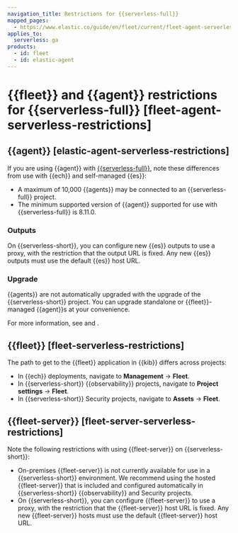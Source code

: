```yaml
---
navigation_title: Restrictions for {{serverless-full}}
mapped_pages:
  - https://www.elastic.co/guide/en/fleet/current/fleet-agent-serverless-restrictions.html
applies_to:
  serverless: ga
products:
  - id: fleet
  - id: elastic-agent
---
```


# {{fleet}} and {{agent}} restrictions for {{serverless-full}} [fleet-agent-serverless-restrictions]

## {{agent}} [elastic-agent-serverless-restrictions]

If you are using {{agent}} with [{{serverless-full}}](/deploy-manage/deploy/elastic-cloud/serverless.md), note these differences from use with {{ech}} and self-managed {{es}}:

* A maximum of 10,000 {{agents}} may be connected to an {{serverless-full}} project.
* The minimum supported version of {{agent}} supported for use with {{serverless-full}} is 8.11.0.

### Outputs

On {{serverless-short}}, you can configure new {{es}} outputs to use a proxy, with the restriction that the output URL is fixed. Any new {{es}} outputs must use the default {{es}} host URL.

### Upgrade

{{agents}} are not automatically upgraded with the upgrade of the {{serverless-short}} project. You can upgrade standalone or {{fleet}}-managed {{agent}}s at your convenience.

For more information, see [](upgrade-elastic-agent.md) and [](upgrade-standalone.md).


## {{fleet}} [fleet-serverless-restrictions]

The path to get to the {{fleet}} application in {{kib}} differs across projects:

* In {{ech}} deployments, navigate to **Management** → **Fleet**.
* In {{serverless-short}} {{observability}} projects, navigate to **Project settings** → **Fleet**.
* In {{serverless-short}} Security projects, navigate to **Assets** → **Fleet**.


## {{fleet-server}} [fleet-server-serverless-restrictions]

Note the following restrictions with using {{fleet-server}} on {{serverless-short}}:

* On-premises {{fleet-server}} is not currently available for use in a {{serverless-short}} environment. We recommend using the hosted {{fleet-server}} that is included and configured automatically in {{serverless-short}} {{observability}} and Security projects.
* On {{serverless-short}}, you can configure {{fleet-server}} to use a proxy, with the restriction that the {{fleet-server}} host URL is fixed. Any new {{fleet-server}} hosts must use the default {{fleet-server}} host URL.
